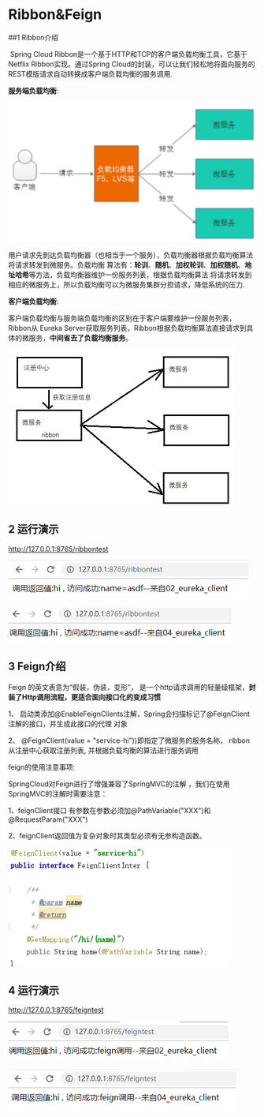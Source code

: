 # Ribbon&Feign

##1 Ribbon介绍

​      Spring Cloud Ribbon是一个基于HTTP和TCP的客户端负载均衡工具，它基于Netflix Ribbon实现。通过Spring Cloud的封装，可以让我们轻松地将面向服务的REST模版请求自动转换成客户端负载均衡的服务调用.

**服务端负载均衡**:

![](assets/1594890246434.png)

用户请求先到达负载均衡器（也相当于一个服务），负载均衡器根据负载均衡算法将请求转发到微服务。负载均衡 算法有：**轮训**、**随机**、**加权轮训**、**加权随机**、**地址哈希**等方法，负载均衡器维护一份服务列表，根据负载均衡算法 将请求转发到相应的微服务上，所以负载均衡可以为微服务集群分担请求，降低系统的压力.

**客户端负载均衡**:

   客户端负载均衡与服务端负载均衡的区别在于客户端要维护一份服务列表，Ribbon从 Eureka Server获取服务列表，Ribbon根据负载均衡算法直接请求到具体的微服务，**中间省去了负载均衡服务**。

![](assets/1594890624506.png)

 

## 2 运行演示

<http://127.0.0.1:8765/ribbontest> 

![](assets/1594890731833.png)

![](assets/1594891866119.png)



## 3 Feign介绍



   Feign 的英文表意为“假装，伪装，变形”， 是一个http请求调用的轻量级框架，**封装了Http调用流程，更适合面向接口化的变成习惯**

1、 启动类添加@EnableFeignClients注解，Spring会扫描标记了@FeignClient注解的接口，并生成此接口的代理 对象

 2、 @FeignClient(value = "service-hi"))即指定了微服务的服务名称， ribbon从注册中心获取注册列表, 并根据负载均衡的算法进行服务调用

feign的使用注意事项:

SpringCloud对Feign进行了增强兼容了SpringMVC的注解 ，我们在使用SpringMVC的注解时需要注意： 

1、feignClient接口 有参数在参数必须加@PathVariable("XXX")和@RequestParam("XXX") 

2、feignClient返回值为复杂对象时其类型必须有无参构造函数。  

![](assets/1594891753568.png)



## 4 运行演示

<http://127.0.0.1:8765/feigntest> 

![](assets/1594891802283.png)

![](assets/1594891829152.png)

